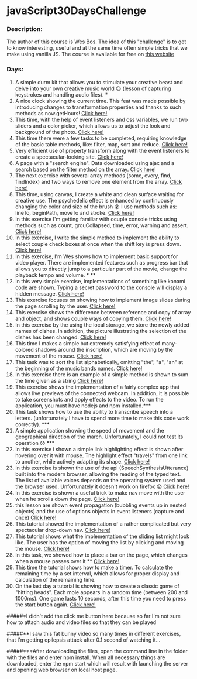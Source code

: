 # javaScript30DaysChallenge

### Description:
The author of this course is Wes Bos. The idea of this "challenge" is to get to know interesting, useful and at the same time often simple tricks that we make using vanilla JS. The course is available for free on [this website](https://javascript30.com/)

### Days:
1. A simple durm kit that allows you to stimulate your creative beast and delve into your own creative music world :wink: (lesson of capturing keystrokes and handling audio files). *
2. A nice clock showing the current time. This feat was made possible by introducing changes to transformation properties and thanks to such methods as now.getHours! <a href="https://igorkix.github.io/javaScript30DaysChallenge/2 Clock rotate/index.html">Click here!</a>
3. This time, with the help of event listeners and css variables, we run two sliders and a color picker, which allows us to adjust the look and background of the photo. <a href="https://igorkix.github.io/javaScript30DaysChallenge/3 Playing with css variables/index.html">Click here!</a>
4. This time there were a few tasks to be completed, requiring knowledge of the basic table methods, like: filter, map, sort and reduce. <a href="https://igorkix.github.io/javaScript30DaysChallenge/4 Array reduce, sort, filter, map + trick/index.html">Click here!</a>
5. Very efficient use of property transform along with the event listeners to create a spectacular-looking site. <a href="https://igorkix.github.io/javaScript30DaysChallenge/5 Flex transition/index.html">Click here!</a>
6. A page with a "search engine". Data downloaded using ajax and a search based on the filter method on the array. <a href="https://igorkix.github.io/javaScript30DaysChallenge/6 Ajax Find match/index.html">Click here!</a>
7. The next exercise with several array methods (some, every, find, findIndex) and two ways to remove one element from the array. <a href="https://igorkix.github.io/javaScript30DaysChallenge/7 Array Some every find findIndex slice/index.html">Click here!</a>
8. This time, using canvas, I create a white and clean surface waiting for creative use. The psychedelic effect is enhanced by continuously changing the color and size of the brush :dizzy_face: I use methods such as: lineTo, beginPath, moveTo and stroke. <a href="https://igorkix.github.io/javaScript30DaysChallenge/8 Canvas/index.html">Click here!</a>
9. In this exercise I'm getting familiar with ocuple console tricks using methods such as count, grouCollapsed, time, error, warning and assert. <a href="https://igorkix.github.io/javaScript30DaysChallenge/9 console tricks/index.html">Click here!</a>
10. In this exercise, I write the simple method to implement the ability to select couple check boxes at once when the shift key is press down. <a href="https://igorkix.github.io/javaScript30DaysChallenge/10 checkbox & shift/index.html">Click here!</a>
11. In this exercise, I'm Wes shows how to implement basic support for video player. There are implemented features such as progress bar that allows you to directly jump to a particular part of the movie, change the playback tempo and volume. * **
12. In this very simple exercise, implementations of something like konami code are shown. Typing a secret password to the console will display a hidden message. <a href="https://igorkix.github.io/javaScript30DaysChallenge/12 Key sequence detection/index.html">Click here!</a>
13. This exercise focuses on showing how to implement image slides during the page scrolling by the user. <a href="https://igorkix.github.io/javaScript30DaysChallenge/13 Scrolling with pictures/index.html">Click here!</a>
14. This exercise shows the difference between reference and copy of array and object, and shows couple ways of copying them. <a href="https://igorkix.github.io/javaScript30DaysChallenge/14 Copy of array and object/index.html">Click here!</a>
15. In this exercise by the using the local storage, we store the newly added names of dishes. In addition, the picture illustrating the selection of the dishes has been changed. <a href="https://igorkix.github.io/javaScript30DaysChallenge/15 local storage/index.html">Click here!</a>
16. This time I makes a simple but extremely satisfying effect of many-colored shadows around the inscription, which are moving by the movement of the mouse. <a href="https://igorkix.github.io/javaScript30DaysChallenge/16 Text shadow/index.html">Click here!</a>
17. This task was to sort the list alphabetically, omitting "the", "a", "an" at the beginning of the music bands names. <a href="https://igorkix.github.io/javaScript30DaysChallenge/17 Sorted array of music bands/index.html">Click here!</a>
18. In this exercise there is an example of a simple method is shown to sum the time given as a string <a href="https://igorkix.github.io/javaScript30DaysChallenge/18 Time counting/index.html">Click here!</a>
19. This exercise shows the implementation of a fairly complex app that allows live previews of the connected webcam. In addition, it is possible to take screenshots and apply effects to the video. To run the application, you must have nodejs and npm installed.***
20. This task shows how to use the ability to transcribe speech into a letters. (unfortunately I have to spend more time to make this code work correctly). ***
21. A simple application showing the speed of movement and the geographical direction of the march. Unfortunately, I could not test its operation :disappointed: ***
22. In this exercise i shown a simple link highlighting effect is shown after hovering over it with mouse. The highlight effect "travels" from one link to another, while actively adapting its shape. <a href="https://igorkix.github.io/javaScript30DaysChallenge/22 Follow along links/index.html">Click here!</a>
23. In this exercise is shown the use of the api (SpeechSynthesisUtterance) built into the modern browser, allowing the reading of the typed text. The list of available voices depends on the operating system used and the browser used. Unfortunately it doesn't work on firefox :disappointed: <a href="https://igorkix.github.io/javaScript30DaysChallenge/23 Speech synth/index.html">Click here!</a>
24. In this exercise is shown a useful trick to make nav move with the user when he scrolls down the page. <a href="https://igorkix.github.io/javaScript30DaysChallenge/24 Moving nav/index.html">Click here!</a>
25. this lesson are shown event propagation (bubbling events up in nested objects) and the use of options objects in event listeners (capture and once) <a href="https://igorkix.github.io/javaScript30DaysChallenge/25 Event propagation/index.html">Click here!</a>
26. This tutorial showed the implementation of a rather complicated but very spectacular drop-down nav. <a href="https://igorkix.github.io/javaScript30DaysChallenge/26 Stripe nav/index.html">Click here!</a>
27. This tutorial shows what the implementation of the sliding list might look like. The user has the option of moving the list by clicking and moving the mouse. <a href="https://igorkix.github.io/javaScript30DaysChallenge/27 Click and drag/index.html">Click here!</a>
28. In this task, we showed how to place a bar on the page, which changes when a mouse passes over it **  <a href="https://igorkix.github.io/javaScript30DaysChallenge/28 Speed controller/index.html">Click here!</a>
29. This time the tutorial shows how to make a timer. To calculate the remaining time  by a set interval, which allows for proper display and calculation of the remaining time.
30. On the last day a tutorial is showing how to create a classic game of "hitting heads". Each mole appears in a random time (between 200 and 1000ms). One game lasts 10 seconds, after this time you need to  press the start button again. <a href="https://igorkix.github.io/javaScript30DaysChallenge/30 Game/index.html">Click here!</a>


#####*I didn't add the click me button here because so far I'm not sure how to attach audio and video files so that they can be played <br />

#####**I saw this fat bunny video so many times in different exercises, that I'm getting epilepsis attack after 0.1 second of watching it... <br />

#####***After downloading the files, open the command line in the folder with the files and enter npm install. When all necessary things are downloaded, enter the npm start which will result with launching the server and opening web browser on local host page.